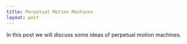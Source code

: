 ```yaml
---
title: Perpetual Motion Machines
layout: post
---
```


In this post we will discuss some ideas of perpetual motion machines.
